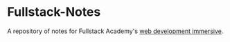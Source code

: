 # Fullstack-Notes

A repository of notes for Fullstack Academy's [web development immersive](https://www.fullstackacademy.com/software-engineering-immersive).